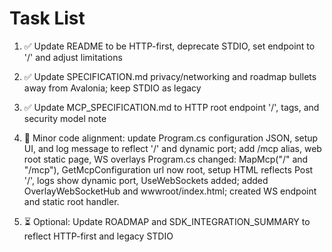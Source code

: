 # Task List

1. ✅ Update README to be HTTP-first, deprecate STDIO, set endpoint to '/' and adjust limitations

2. ✅ Update SPECIFICATION.md privacy/networking and roadmap bullets away from Avalonia; keep STDIO as legacy

3. ✅ Update MCP_SPECIFICATION.md to HTTP root endpoint '/', tags, and security model note

4. 🔄 Minor code alignment: update Program.cs configuration JSON, setup UI, and log message to reflect '/' and dynamic port; add /mcp alias, web root static page, WS overlays
Program.cs changed: MapMcp("/" and "/mcp"), GetMcpConfiguration url now root, setup HTML reflects Post '/', logs show dynamic port, UseWebSockets added; added OverlayWebSocketHub and wwwroot/index.html; created WS endpoint and static root handler.
5. ⏳ Optional: Update ROADMAP and SDK_INTEGRATION_SUMMARY to reflect HTTP-first and legacy STDIO


